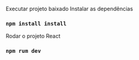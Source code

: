 Executar projeto baixado
Instalar as dependências
### `npm install install`

Rodar o projeto React
### `npm rum dev`